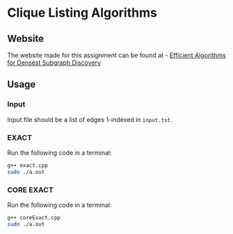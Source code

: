 # Clique Listing Algorithms

## Website

The website made for this assignment can be found at - [Efficient Algorithms for Densest Subgraph Discovery](https://Kunal.github.io/)

## Usage

### Input

Input file should be a list of edges 1-indexed in `input.txt`.

### EXACT

Run the following code in a terminal:

```bash
g++ exact.cpp
sudo ./a.out
```

### CORE EXACT

Run the following code in a terminal:

```bash
g++ coreExact.cpp
sudo ./a.out
```

